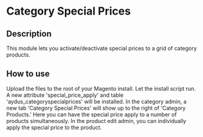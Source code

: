 Category Special Prices
=======================

Description
-----------
This module lets you activate/deactivate special prices to a grid of category products.


How to use
-------------------------
Upload the files to the root of your Magento install. Let the install script run. A
new attribute 'special_price_apply' and table 'aydus_categoryspecialprices' will be 
installed. In the category admin, a new tab 'Category Special Prices' will show up 
to the right of 'Category Products.' Here you can have the special price apply to 
a number of products simultaneously. In the product edit admin, you can individually
apply the special price to the product.